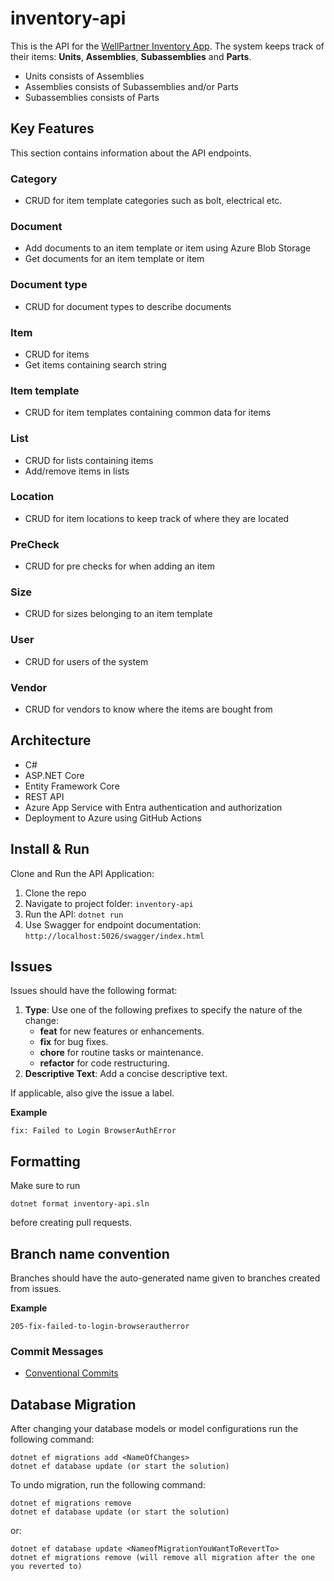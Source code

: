 # inventory-api

This is the API for the [WellPartner Inventory App](https://github.com/OptiCorp/inventory-app). 
The system keeps track of their items: **Units**, **Assemblies**, **Subassemblies** and **Parts**.

- Units consists of Assemblies
- Assemblies consists of Subassemblies and/or Parts
- Subassemblies consists of Parts

## Key Features
This section contains information about the API endpoints.

### Category

- CRUD for item template categories such as bolt, electrical etc.

### Document

- Add documents to an item template or item using Azure Blob Storage
- Get documents for an item template or item

### Document type

- CRUD for document types to describe documents

### Item

- CRUD for items
- Get items containing search string

### Item template

- CRUD for item templates containing common data for items

### List

- CRUD for lists containing items
- Add/remove items in lists

### Location

- CRUD for item locations to keep track of where they are located

### PreCheck

- CRUD for pre checks for when adding an item

### Size

- CRUD for sizes belonging to an item template

### User

- CRUD for users of the system

### Vendor

- CRUD for vendors to know where the items are bought from

## Architecture

- C#
- ASP.NET Core
- Entity Framework Core
- REST API
- Azure App Service with Entra authentication and authorization
- Deployment to Azure using GitHub Actions

## Install & Run

Clone and Run the API Application:

1. Clone the repo
2. Navigate to project folder: `inventory-api`
3. Run the API: `dotnet run`
4. Use Swagger for endpoint documentation: `http://localhost:5026/swagger/index.html`

## Issues

Issues should have the following format:

1. **Type**: Use one of the following prefixes to specify the nature of the change:
    - **feat** for new features or enhancements.
    - **fix** for bug fixes.
    - **chore** for routine tasks or maintenance.
    - **refactor** for code restructuring.
2. **Descriptive Text**: Add a concise descriptive text.

If applicable, also give the issue a label.

**Example**
```
fix: Failed to Login BrowserAuthError
```

## Formatting

Make sure to run 
```
dotnet format inventory-api.sln
```
before creating pull requests.

## Branch name convention
Branches should have the auto-generated name given to branches created from issues.

**Example**
```
205-fix-failed-to-login-browserautherror
```

### Commit Messages

-   [Conventional Commits](https://www.conventionalcommits.org/en/v1.0.0/)


## Database Migration

After changing your database models or model configurations run the following command:

```dotnet
dotnet ef migrations add <NameOfChanges>
dotnet ef database update (or start the solution)
```

To undo migration, run the following command:

```dotnet
dotnet ef migrations remove
dotnet ef database update (or start the solution)
```

or:

```dotnet
dotnet ef database update <NameofMigrationYouWantToRevertTo>
dotnet ef migrations remove (will remove all migration after the one you reverted to)
```
